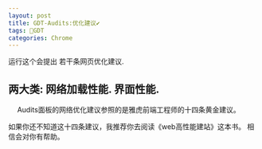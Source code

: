 ```yaml
---
layout: post
title: GDT-Audits:优化建议✔︎
tags: 💯GDT
categories: Chrome
---
```


运行这个会提出 若干条网页优化建议.


## 两大类: 网络加载性能. 界面性能.

　
Audits面板的网络优化建议参照的是雅虎前端工程师的十四条黄金建议。




如果你还不知道这十四条建议，我推荐你去阅读《web高性能建站》这本书。
相信会对你有帮助。
